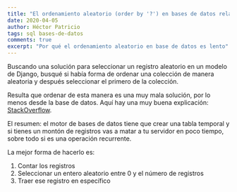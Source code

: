 ```yaml
---
title: "El ordenamiento aleatorio (order by '?') en bases de datos relacionales no es recomendable"
date: 2020-04-05
author: Héctor Patricio
tags: sql bases-de-datos
comments: true
excerpt: "Por qué el ordenamiento aleatorio en base de datos es lento"
---
```


Buscando una solución para seleccionar un registro aleatorio en un modelo de Django, busqué si había forma de ordenar una colección de manera aleatoria y después seleccionar el primero de la colección.

Resulta que ordenar de esta manera es una muy mala solución, por lo menos desde la base de datos. Aquí hay una muy buena explicación: [StackOverflow](https://stackoverflow.com/questions/1731346/how-to-get-two-random-records-with-django/6405601#6405601).

El resumen: el motor de bases de datos tiene que crear una tabla temporal y si tienes un montón de registros vas a matar a tu servidor en poco tiempo, sobre todo si es una operación recurrente.

La mejor forma de hacerlo es:

1. Contar los registros
2. Seleccionar un entero aleatorio entre 0 y el número de registros
3. Traer ese registro en específico
